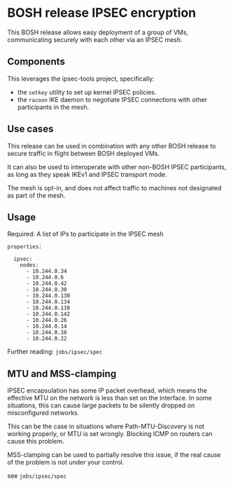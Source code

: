 # BOSH release IPSEC encryption

This BOSH release allows easy deployment of a group of VMs,
communicating securely with each other via an IPSEC mesh.

## Components

This leverages the ipsec-tools project, specifically:

* the ```setkey``` utility to set up kernel IPSEC policies.
* the ```racoon``` IKE daemon to negotiate IPSEC connections with other participants in the mesh.

## Use cases

This release can be used in combination with any other BOSH release to secure traffic in flight 
between BOSH deployed VMs.

It can also be used to interoperate with other non-BOSH IPSEC participants, as long as they speak IKEv1
and IPSEC transport mode.

The mesh is opt-in, and does not affect traffic to machines not designated as part of the mesh.

## Usage

Required: A list of IPs to participate in the IPSEC mesh

```
properties:

  ipsec:
    nodes:
      - 10.244.0.34
      - 10.244.0.6
      - 10.244.0.42
      - 10.244.0.30
      - 10.244.0.130
      - 10.244.0.134
      - 10.244.0.138
      - 10.244.0.142
      - 10.244.0.26
      - 10.244.0.14
      - 10.244.0.10
      - 10.244.0.22
```

Further reading: ```jobs/ipsec/spec```


## MTU and MSS-clamping

IPSEC encapsulation has some IP packet overhead, which means the effective MTU on the network is less
than set on the interface. In some situations, this can cause large packets to be 
silently dropped on misconfigured networks.

This can be the case in situations where Path-MTU-Discovery is not working properly, or MTU is set wrongly.
Blocking ICMP on routers can cause this problem.

MSS-clamping can be used to partially resolve this issue, if the real cause of the problem is not under your control.

see ```jobs/ipsec/spec```

